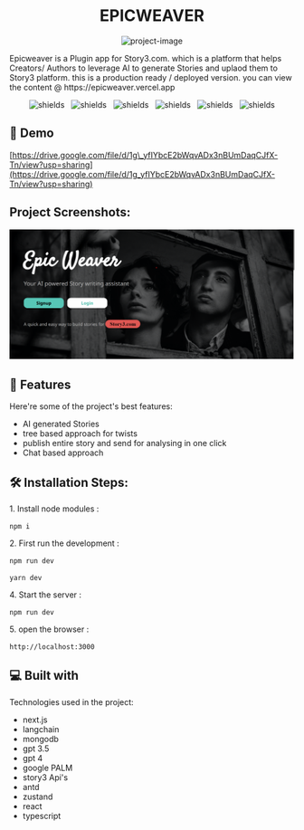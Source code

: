 <h1 align="center" id="title">EPICWEAVER</h1>

<p align="center"><img src="https://socialify.git.ci/shivaraj65/epicweaver/image?language=1&amp;name=1&amp;owner=1&amp;stargazers=1&amp;theme=Dark" alt="project-image"></p>

<p id="description">Epicweaver is a Plugin app for Story3.com. which is a platform that helps Creators/ Authors to leverage AI to generate Stories and uplaod them to Story3 platform. this is a production ready / deployed version. you can view the content @ https://epicweaver.vercel.app</p>

<p align="center">
<img src="https://img.shields.io/badge/build-passing-brightgreen" alt="shields">  &nbsp;
<img src="https://img.shields.io/github/commit-activity/t/shivaraj65/epicweaver " alt="shields">  &nbsp;
<img src="https://img.shields.io/github/contributors/shivaraj65/epicweaver" alt="shields">  &nbsp;
<img src="https://img.shields.io/github/deployments/shivaraj65/epicweaver/production?label=PRODUCTION" alt="shields">  &nbsp;
<img src="https://img.shields.io/github/repo-size/shivaraj65/epicweaver" alt="shields">  &nbsp;
<img src="https://img.shields.io/github/package-json/v/shivaraj65/epicweaver/main" alt="shields"></p>

<h2>🚀 Demo</h2>

[https://drive.google.com/file/d/1g\_yfIYbcE2bWqvADx3nBUmDaqCJfX-Tn/view?usp=sharing](https://drive.google.com/file/d/1g_yfIYbcE2bWqvADx3nBUmDaqCJfX-Tn/view?usp=sharing)

<h2>Project Screenshots:</h2>

![landing_1](https://github.com/shivaraj65/epicweaver/blob/main/screenshots/landing_1.png?raw=true)
  
  
<h2>🧐 Features</h2>

Here're some of the project's best features:

*   AI generated Stories
*   tree based approach for twists
*   publish entire story and send for analysing in one click
*   Chat based approach

<h2>🛠️ Installation Steps:</h2>

<p>1. Install node modules :</p>

```
npm i
```

<p>2. First run the development :</p>

```
npm run dev  
```

```
yarn dev
```

<p>4. Start the server :</p>

```
npm run dev
```

<p>5. open the browser :</p>

```
http://localhost:3000
```

  
  
<h2>💻 Built with</h2>

Technologies used in the project:

*   next.js
*   langchain
*   mongodb
*   gpt 3.5
*   gpt 4
*   google PALM
*   story3 Api's
*   antd
*   zustand
*   react
*   typescript